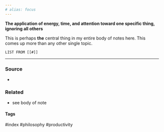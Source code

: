 ```yaml
---
# alias: focus
---
```

**The application of energy, time, and attention toward one specific thing, ignoring all others**

This is perhaps **the** central thing in my entire body of notes here. This comes up more than any other single topic. 

```dataview
LIST FROM [[#]]
```

---
### Source
- 

### Related
- see body of note

#### Tags
#index #philosophy #productivity 
